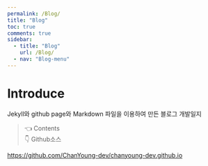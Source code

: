 ```yaml
---
permalink: /Blog/
title: "Blog"
toc: true
comments: true
sidebar:
  - title: "Blog"
    url: /Blog/
  - nav: "Blog-menu"
---
```


# Introduce

Jekyll와 github page와 Markdown 파일을 이용하여 만든 블로그 개발일지

> 👈 Contents  
> 👇 Github소스

https://github.com/ChanYoung-dev/chanyoung-dev.github.io
